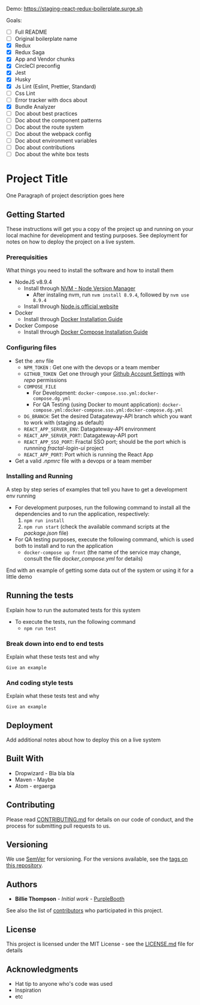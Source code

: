 Demo: https://staging-react-redux-boilerplate.surge.sh

Goals:
- [ ] Full README
- [ ] Original boilerplate name
- [x] Redux
- [x] Redux Saga
- [x] App and Vendor chunks
- [x] CircleCI preconfig
- [x] Jest
- [x] Husky
- [x] Js Lint (Eslint, Prettier, Standard)
- [ ] Css Lint
- [ ] Error tracker with docs about
- [x] Bundle Analyzer
- [ ] Doc about best practices
- [ ] Doc about the component patterns
- [ ] Doc about the route system
- [ ] Doc about the webpack config
- [ ] Doc about environment variables
- [ ] Doc about contributions
- [ ] Doc about the white box tests

# Project Title

One Paragraph of project description goes here

## Getting Started

These instructions will get you a copy of the project up and running on your local machine for development and testing purposes. See deployment for notes on how to deploy the project on a live system.

### Prerequisities

What things you need to install the software and how to install them


* NodeJS v8.9.4
    - Install through [NVM - Node Version Manager](https://github.com/nvm-sh/nvm)
      - After instaling nvm, run ```nvm install 8.9.4```, followed by ```nvm use 8.9.4```
    - Install through [Node.js official website](https://nodejs.org/en/download/releases/)
* Docker
    - Install through [Docker Installation Guide](https://docs.docker.com/engine/installation/)
* Docker Compose
    - Install through [Docker Compose Installation Guide](https://docs.docker.com/compose/install/)

### Configuring files

* Set the .env file
  * ``` NPM_TOKEN ``` : Get one with the devops or a team member
  * ```GITHUB_TOKEN ```Get one through your [Github Account Settings](https://github.com/settings/tokens) with *repo* permissions
  * ```COMPOSE_FILE```
    * For Development:  ```docker-compose.sso.yml:docker-compose.dg.yml```
    * For QA Testing (using Docker to mount application): ```docker-compose.yml:docker-compose.sso.yml:docker-compose.dg.yml```
  * ```DG_BRANCH```: Set the desired Datagateway-API branch which you want to work with (staging as default)
  * ```REACT_APP_SERVER_ENV```: Datagateway-API environment
  * ```REACT_APP_SERVER_PORT```: Datagateway-API port
  * ```REACT_APP_SSO_PORT```: Fractal SSO port; should be the port which is runnning *fractal-login-ui* project
  * ```REACT_APP_PORT```: Port which is running the React App
* Get a valid *.npmrc* file with a devops or a team member


### Installing and Running

A step by step series of examples that tell you have to get a development env running

* For development purposes, run the following command to install all the dependencies and to run the application, respectively:
  1. ```npm run install```
  2. ``` npm run start ``` (check the available command scripts at the *package.json* file)
* For QA testing purposes, execute the following command, which is used both to install and to run the application 
  * ```docker-compose up front``` (the name of the service may change, consult the file *docker_compose.yml* for details)

End with an example of getting some data out of the system or using it for a little demo

## Running the tests

Explain how to run the automated tests for this system
* To execute the tests, run the following command
  * ```npm run test```

### Break down into end to end tests

Explain what these tests test and why

```
Give an example
```

### And coding style tests

Explain what these tests test and why

```
Give an example
```

## Deployment

Add additional notes about how to deploy this on a live system

## Built With

* Dropwizard - Bla bla bla
* Maven - Maybe
* Atom - ergaerga

## Contributing

Please read [CONTRIBUTING.md](https://gist.github.com/PurpleBooth/b24679402957c63ec426) for details on our code of conduct, and the process for submitting pull requests to us.

## Versioning

We use [SemVer](http://semver.org/) for versioning. For the versions available, see the [tags on this repository](https://github.com/your/project/tags).

## Authors

* **Billie Thompson** - *Initial work* - [PurpleBooth](https://github.com/PurpleBooth)

See also the list of [contributors](https://github.com/your/project/contributors) who participated in this project.

## License

This project is licensed under the MIT License - see the [LICENSE.md](LICENSE.md) file for details

## Acknowledgments

* Hat tip to anyone who's code was used
* Inspiration
* etc

